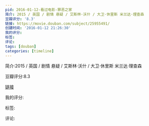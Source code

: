 ```yaml
---
pid: 2016-01-12-看过电影-罪恶之家
简介: 2015 / 英国 / 剧情 悬疑 / 艾斯林·沃什 / 大卫·休里斯 米兰达·理查森
豆瓣评分: '8.3'
链接: https://movie.douban.com/subject/25955491/
创建时间: '2016-01-12 21:26:30'
我的评分:
标签:
评论:
tags: [douban]
categories: [timeline]
---
```

简介:2015 / 英国 / 剧情 悬疑 / 艾斯林·沃什 / 大卫·休里斯 米兰达·理查森

豆瓣评分:8.3

[链接](https://movie.douban.com/subject/25955491/)

我的评分:

标签:

评论:

